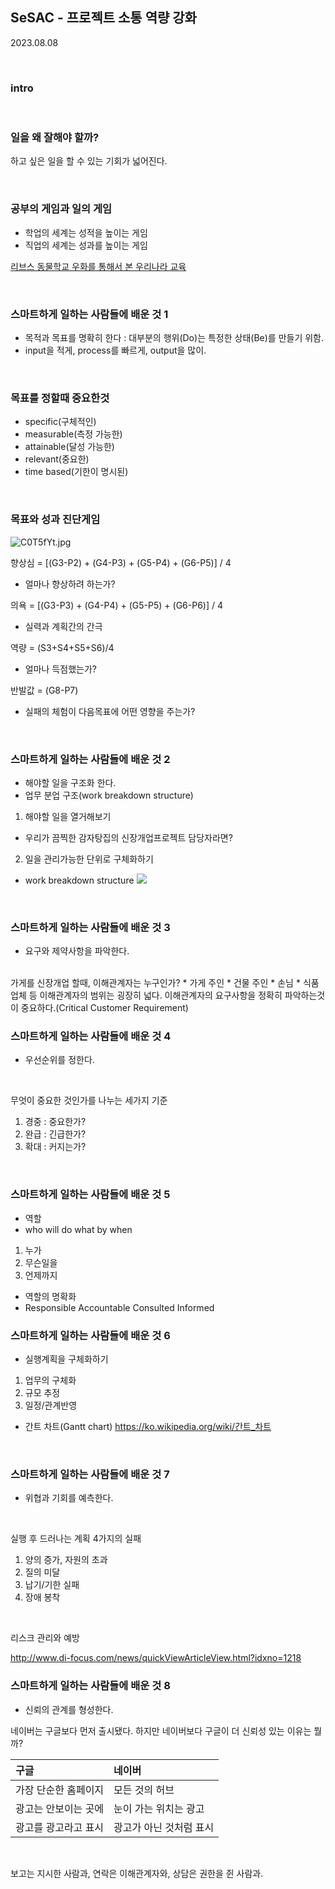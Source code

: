 
## SeSAC - 프로젝트 소통 역량 강화

2023.08.08

<br>

### intro

<br>

### 일을 왜 잘해야 할까?

하고 싶은 일을 할 수 있는 기회가 넓어진다.

<br>

### 공부의 게임과 일의 게임

- 학업의 세계는 성적을 높이는 게임
- 직업의 세계는 성과를 높이는 게임

[리브스 동물학교 우화를 통해서 본 우리나라 교육](https://brunch.co.kr/@career/81)

<br>

### 스마트하게 일하는 사람들에 배운 것 1

- 목적과 목표를 명확히 한다 : 대부분의 행위(Do)는 특정한 상태(Be)를 만들기 위함.
- input을 적게, process를 빠르게, output을 많이.

<br>

### 목표를 정할때 중요한것

- specific(구체적인)
- measurable(측정 가능한)
- attainable(달성 가능한)
- relevant(중요한)
- time based(기한이 명시된)

<br>

### 목표와 성과 진단게임

![C0T5fYt.jpg](https://i.imgur.com/C0T5fYt.jpg)

향상심 = [(G3-P2) + (G4-P3) + (G5-P4) + (G6-P5)] / 4

- 얼마나 향상하려 하는가?

의욕 = [(G3-P3) + (G4-P4) + (G5-P5) + (G6-P6)] / 4

- 실력과 계획간의 간극

역량 = (S3+S4+S5+S6)/4

- 얼마나 득점했는가?

반발값 = (G8-P7)

- 실패의 체험이 다음목표에 어떤 영향을 주는가?

<br>

### 스마트하게 일하는 사람들에 배운 것 2
* 해야할 일을 구조화 한다.
* 업무 분업 구조(work breakdown structure)

1. 해야할 일을 열거해보기
* 우리가 끔찍한 감자탕집의 신장개업프로젝트 담당자라면?

2.  일을  관리가능한 단위로 구체화하기
* work breakdown structure
![](https://i.imgur.com/gw2Lmsd.png)


<br>

### 스마트하게 일하는 사람들에 배운 것 3
* 요구와 제약사항을 파악한다.
<br>
가게를 신장개업 할때, 이해관계자는 누구인가?
* 가게 주인
* 건물 주인
* 손님
* 식품 업체 등
이해관계자의 범위는 굉장히 넓다.
이해관계자의 요구사항을 정확히 파악하는것이 중요하다.(Critical Customer Requirement)

<br>

### 스마트하게 일하는 사람들에 배운 것 4
* 우선순위를 정한다.

<br>

무엇이 중요한 것인가를 나누는 세가지 기준
1. 경중 : 중요한가?
2. 완급  : 긴급한가?
3. 확대 : 커지는가?

<br>

### 스마트하게 일하는 사람들에 배운 것 5
* 역할  
* who will do what by when
1. 누가
2. 무슨일을
3. 언제까지  

* 역할의 명확화
* Responsible Accountable Consulted Informed


### 스마트하게 일하는 사람들에 배운 것 6
* 실행계획을 구체화하기
1. 업무의 구체화
2. 규모 추정
3. 일정/관계반영

* 간트 차트(Gantt chart)
https://ko.wikipedia.org/wiki/간트_차트

<br>

### 스마트하게 일하는 사람들에 배운 것 7
*  위협과 기회를 예측한다.

<br>

실행 후 드러나는 계획 4가지의 실패
1. 양의 증가, 자원의 초과
2. 질의 미달
3. 납기/기한 실패
4. 장애 봉착

<br>

리스크 관리와 예방

http://www.di-focus.com/news/quickViewArticleView.html?idxno=1218
<br>

### 스마트하게 일하는 사람들에 배운 것 8
* 신뢰의 관계를 형성한다.

네이버는 구글보다 먼저 출시됐다. 하지만 네이버보다 구글이 더 신뢰성 있는 이유는 뭘까?

| 구글                 | 네이버                | 
|:-------------------- |:--------------------- |
| 가장 단순한 홈페이지 | 모든 것의 허브        |
| 광고는 안보이는 곳에 | 눈이 가는 위치는 광고 |
| 광고를 광고라고 표시 | 광고가 아닌 것처럼 표시    |

<br>

보고는 지시한 사람과, 연락은 이해관계자와, 상담은 권한을 쥔 사람과.